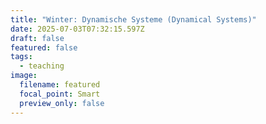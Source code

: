 ```yaml
---
title: "Winter: Dynamische Systeme (Dynamical Systems)"
date: 2025-07-03T07:32:15.597Z
draft: false
featured: false
tags:
  - teaching
image:
  filename: featured
  focal_point: Smart
  preview_only: false
---
```

